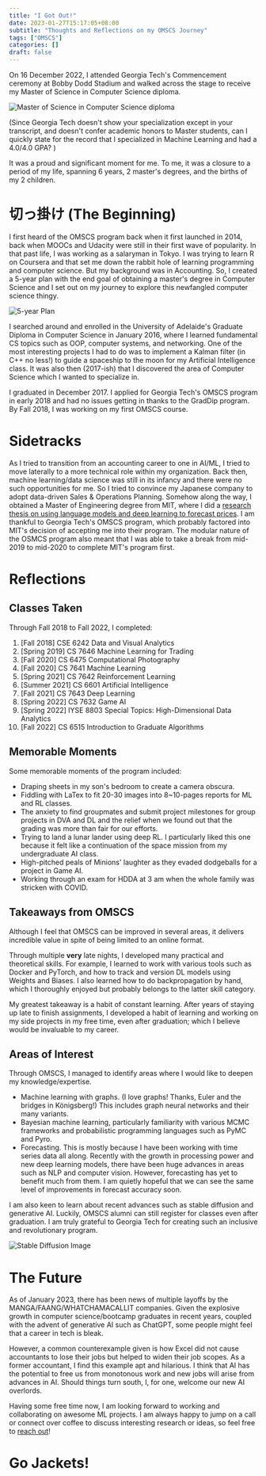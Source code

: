 ```yaml
---
title: "I Got Out!"
date: 2023-01-27T15:17:05+08:00
subtitle: "Thoughts and Reflections on my OMSCS Journey"
tags: ["OMSCS"]
categories: []
draft: false
---
```

On 16 December 2022, I attended Georgia Tech's Commencement ceremony at Bobby Dodd Stadium and walked across the stage to receive my Master of Science in Computer Science diploma. 

![Master of Science in Computer Science diploma](images/diploma.png "My Master of Science in Computer Science diploma")

(Since Georgia Tech doesn't show your specialization except in your transcript, and doesn't confer academic honors to Master students, can I quickly state for the record that I specialized in Machine Learning and had a 4.0/4.0 GPA? )

It was a proud and significant moment for me. To me, it was a closure to a period of my life, spanning 6 years, 2 master's degrees, and the births of my 2 children. 

# 切っ掛け (The Beginning)

I first heard of the OMSCS program back when it first launched in 2014, back when MOOCs and Udacity were still in their first wave of popularity. In that past life, I was working as a salaryman in Tokyo. I was trying to learn R on Coursera and that set me down the rabbit hole of learning programming and computer science. But my background was in Accounting. So, I created a 5-year plan with the end goal of obtaining a master's degree in Computer Science and I set out on my journey to explore this newfangled computer science thingy. 

![5-year Plan](images/5_year_plan.png "5-year plan as of September 2015")

I searched around and enrolled in the University of Adelaide's Graduate Diploma in Computer Science in January 2016, where I learned fundamental CS topics such as OOP, computer systems, and networking. One of the most interesting projects I had to do was to implement a Kalman filter (in C++ no less!) to guide a spaceship to the moon for my Artificial Intelligence class. It was also then (2017-ish) that I discovered the area of Computer Science which I wanted to specialize in. 

I graduated in December 2017. I applied for Georgia Tech's OMSCS program in early 2018 and had no issues getting in thanks to the GradDip program. By Fall 2018, I was working on my first OMSCS course. 

# Sidetracks

As I tried to transition from an accounting career to one in AI/ML, I tried to move laterally to a more technical role within my organization. Back then, machine learning/data science was still in its infancy and there were no such opportunities for me. So I tried to convince my Japanese company to adopt data-driven Sales & Operations Planning. Somehow along the way, I obtained a Master of Engineering degree from MIT, where I did a [research thesis on using language models and deep learning to forecast prices](https://dspace.mit.edu/handle/1721.1/127104). I am thankful to Georgia Tech's OMSCS program, which probably factored into MIT's decision of accepting me into their program. The modular nature of the OSMCS program also meant that I was able to take a break from mid-2019 to mid-2020 to complete MIT's program first.

# Reflections

## Classes Taken

Through Fall 2018 to Fall 2022, I completed:
1. [Fall 2018] CSE 6242 Data and Visual Analytics 
2. [Spring 2019] CS 7646 Machine Learning for Trading
3. [Fall 2020] CS 6475 Computational Photography
4. [Fall 2020] CS 7641 Machine Learning
5. [Spring 2021] CS 7642 Reinforcement Learning
6. [Summer 2021] CS 6601 Artificial Intelligence
7. [Fall 2021] CS 7643 Deep Learning
8. [Spring 2022] CS 7632 Game AI
9. [Spring 2022] IYSE 8803 Special Topics: High-Dimensional Data Analytics
10. [Fall 2022] CS 6515 Introduction to Graduate Algorithms

## Memorable Moments

Some memorable moments of the program included:
- Draping sheets in my son's bedroom to create a camera obscura.
- Fiddling with LaTex to fit 20-30 images into 8~10-pages reports for ML and RL classes.
- The anxiety to find groupmates and submit project milestones for group projects in DVA and DL and the relief when we found out that the grading was more than fair for our efforts.
- Trying to land a lunar lander using deep RL. I particularly liked this one because it felt like a continuation of the space mission from my undergraduate AI class. 
- High-pitched peals of Minions' laughter as they evaded dodgeballs for a project in Game AI. 
- Working through an exam for HDDA at 3 am when the whole family was stricken with COVID.

## Takeaways from OMSCS

Although I feel that OMSCS can be improved in several areas, it delivers incredible value in spite of being limited to an online format. 

Through multiple **very** late nights, I developed many practical and theoretical skills. For example, I learned to work with various tools such as Docker and PyTorch, and how to track and version DL models using Weights and Biases. I also learned how to do backpropagation by hand, which I thoroughly enjoyed but probably belongs to the latter skill category. 

My greatest takeaway is a habit of constant learning. After years of staying up late to finish assignments, I developed a habit of learning and working on my side projects in my free time, even after graduation; which I believe would be invaluable to my career. 

## Areas of Interest

Through OMSCS, I managed to identify areas where I would like to deepen my knowledge/expertise. 
- Machine learning with graphs. (I love graphs! Thanks, Euler and the bridges in Königsberg!) This includes graph neural networks and their many variants.
- Bayesian machine learning, particularly familiarity with various MCMC frameworks and probabilistic programming languages such as PyMC and Pyro.
- Forecasting. This is mostly because I have been working with time series data all along. Recently with the growth in processing power and new deep learning models, there have been huge advances in areas such as NLP and computer vision. However, forecasting has yet to benefit much from them. I am quietly hopeful that we can see the same level of improvements in forecast accuracy soon. 

I am also keen to learn about recent advances such as stable diffusion and generative AI. Luckily, OMSCS alumni can still register for classes even after graduation. I am truly grateful to Georgia Tech for creating such an inclusive and revolutionary program.

![Stable Diffusion Image](images/stable_diffusion.png '"Elephant in Shibuya" rendered by Stable Diffusion')

# The Future 

As of January 2023, there has been news of multiple layoffs by the MANGA/FAANG/WHATCHAMACALLIT companies. Given the explosive growth in computer science/bootcamp graduates in recent years, coupled with the advent of generative AI such as ChatGPT, some people might feel that a career in tech is bleak.

However, a common counterexample given is how Excel did not cause accountants to lose their jobs but helped to widen their job scopes. As a former accountant, I find this example apt and hilarious. I think that AI has the potential to free us from monotonous work and new jobs will arise from advances in AI. Should things turn south, I, for one, welcome our new AI overlords. 

Having some free time now, I am looking forward to working and collaborating on awesome ML projects. I am always happy to jump on a call or connect over coffee to discuss interesting research or ideas, so feel free to [reach out](mailto:mail@william-teo.com)!

# Go Jackets!